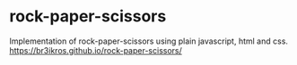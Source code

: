# rock-paper-scissors
Implementation of rock-paper-scissors using plain javascript, html and css. 
https://br3ikros.github.io/rock-paper-scissors/
